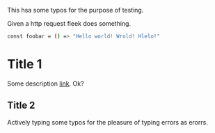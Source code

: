 This hsa some typos for the purpose of testing.

Given a http request fleek does something.

```sh
const foobar = () => "Hello world! Wrold! Hlelo!"
```

# Title 1

Some description [link](www.somewhere-that-doesnt-exist.com.ie). Ok?

## Title 2

Actively typing some typos for the pleasure of typing errors as erorrs.
